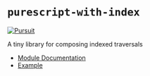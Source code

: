 # `purescript-with-index`

[![Pursuit](https://pursuit.purescript.org/packages/purescript-with-index/badge)](https://pursuit.purescript.org/packages/purescript-with-index)

A tiny library for composing indexed traversals

- [Module Documentation](generated-docs/Data/WithIndex.md)
- [Example](test/Main.purs)
